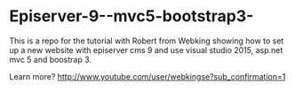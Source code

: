 # Episerver-9--mvc5-bootstrap3-
This is a repo for the tutorial with Robert from Webking showing how to set up a new website with episerver cms 9 and use visual studio 2015, asp.net mvc 5 and boostrap 3.

Learn more? http://www.youtube.com/user/webkingse?sub_confirmation=1

